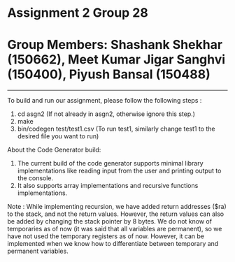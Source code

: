 # Assignment 2 Group 28
# Group Members: Shashank Shekhar (150662), Meet Kumar Jigar Sanghvi (150400), Piyush Bansal (150488)
_____________________________________________________________

To build and run our assignment, please follow the following steps :
1. cd asgn2               (If not already in asgn2, otherwise ignore this step.)
2. make
3. bin/codegen test/test1.csv             (To run test1, similarly change test1 to the desired file you want to run)

About the Code Generator build:
1. The current build of the code generator supports minimal library implementations like reading input from the user and printing output to the console.
2. It also supports array implementations and recursive functions implementations.

Note :
While implementing recursion, we have added return addresses ($ra) to the stack, and not the return values. However, the return values can also be added by changing the stack pointer by 8 bytes.
We do not know of temporaries as of now (it was said that all variables are permanent), so we have not used the temporary registers as of now. However, it can be implemented when we know how to differentiate between temporary and permanent variables.
